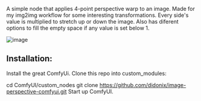 A simple node that applies 4-point perspective warp to an image. Made for my img2img workflow for some interesting transformations. Every side's value is multiplied to stretch up or down the image. Also has diferent options to fill the empty space if any value is set below 1.

![image](https://github.com/didonix/image-perspective-comfyui/assets/166654956/3101e368-54ad-47d2-bcd2-eb36c4133d05)

## Installation:
Install the great ComfyUi.
Clone this repo into custom_modules:

cd ComfyUI/custom_nodes
git clone https://github.com/didonix/image-perspective-comfyui.git
Start up ComfyUI.
